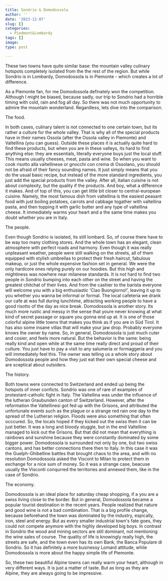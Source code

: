 ```yaml
---
title: Sondrio & Domodossola
author: ''
date: '2023-12-07'
slug: []
categories:
  - Piedmont&Lombardy
tags: []
image: 
type: post

---
```


These two towns have quite similar base: the mountain valley culinary hotspots completely isolated from the the rest of the region. But while Sondrio is in Lombardy, Domodossola is in Piemonte - which creates a lot of difference.

As a Piemonte fan, for me Domodossola definately won the competition. Although I might be biased, because sadly, our trip to Sondrio had a horrible timing with cold, rain and fog all day. So there was not much opportunity to admire the mountain wonderland. Regardless, lets dive into the comparison.

The food. 

In both cases, culinary talent is not connected to one certain town, but its rather a culture for the whole valley. That is why all of the special products have in their names Ossola (after the Ossola valley in Piemonte) and Valtellina (you can guess). Outside these places it is actually quite hard to find these products, but when you are in these valleys, its hard to find anything else: they are essentials, literally everyone buys just the local stuff. This means usually cheeses, meat, pasta and wine. So when you want to cook risotto alla valtellinese or gnocchi con crema di Ossolano, you should not be afraid of their fancy sounding names. It just simply means that you do the usual basic recipe, but instead of the more standard ingredients, you just add the special products from the valley. After all, italian cuisine is not about complexity, but the quality if the products. And boy, what a difference it makes. And of top of this, you can get little bit closer to central-european cuisine. Namely, the most famous dish from valtellina is the easiest peasant food with just boiling potatoes, carrots and cabbage togather with valtellina pasta, and then topping it with garlic butter and any type of valtellina cheese. It immediately warms your heart and a the same time makes you doubt whether you are in Italy.

The people.

Even though Sondrio is isolated, its still lombard. So, of course there have to be way too many clothing stores. And the whole town has an elegant, clean atmosphere with perfect roads and harmony. Even though it was really unpleasant weather, people were still walking on the streets, all of them equipped with stylish umbrellas to protect their fresh haircut, fabulous makeup, or just the whole expensive fashion set in general. We were the only hardcore ones relying purely on our hoodies. But this high and mightiness was nowhere near milanese standards. It is not hard to find two people in Sondrio bumping into each other on the street and having the greatest chitchat of their lives. And from the cashier to the barista everyone will welcome you with a big enthusiastic 'Ciao Buongiorno!', leaving it up to you whether you wanna be informal or formal. The local cafeteria we drank our cafe at was full during lunchtime, attracting working people to have a good risotto of the day as nice break.
Domodossola is another story. Its much more rustic and messy in the sense that youre never knowing at what kind of secret passage or square you gonna end up at. It is one of those colorful alpine little towns that makes you think as if you are in Süd Tirol. It has also some insane villas that will make your jaw drop. Probably everyone knows the owner by name. So, in general, Domodossola is just much cuter and cosier, and feels more natural. But the behavior is the same: being really kind and open while at the same time really direct and proud of their culture. You just have to pay a visit to any salumeria or formaggeria and you will immediately feel this. The owner was telling us a whole story about Domodossola people and how they just eat their own special cheese and are sceptical about outsiders. 

The history.

Both towns were connected to Switzerland and ended up being the hotspots of inner conficts. Sondrio was one of rare of examples of protestant-catholic fight in Italy. The Valtellina was under the influence of the lutheran Graubunden canton of Switzerland. However, after the reformation the Valtellinesi got fed up with the Grisons, and attributed the unfortunate events such as the plague or a strange red rain one day to the spread of the Lutheran religion. Floods were also something that often occcured. So, the locals hoped if they kicked out the swiss then it can be just better. It was a long and bloody stuggle, but in the end Valtelline managed to kick out the Grisons. But that did not mean that everything is rainbows and sunshine because they were constantly dominated by some bigger power. 
Domodossola is surrounded not only by one, but two swiss cantons, and has better connections there then to Italy. In this case it was the Guelph-Ghibelline battles that brought chaos to the area, and with no resolution Domodossola asked the Viscont to Milan to protect them in exchange for a nice sum of money. So it was a strange case, beacuse usually the Visconti conqurred the territories and annexed them, like in the case of Sondrio. 

The economy. 

Domodossola is an ideal place for saturday cheap shopping, if a you are a swiss living close to the border. But in general, Domodossola became a popular tourist destination in the recent years. People realized that nature and good wine is not a bad combination. That is a big profile change, because beforehand the town was dominated by the industry, espically, iron, steel and energy. But as every smaller industrial town's fate goes, they could not compete anymore with the highly developed big boys. In contrast in Sondrio the wood and mining sectors are still dominant, not mentioning the wine sales of course. The quality of life is knowingly really high, the streets are safe, and the town even has its own Bank, the Banca Populare di Sondrio. So it has definitely a more businessy Lomard attitude, while Domodossola is more about the happy simple life of Piemonte.

So, these two beautiful Alpine towns can really warm your heart, although in very different ways. It is just a matter of taste. But as long as they are Alpine, they are always going to be impressive. 



